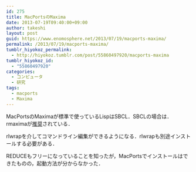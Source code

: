 ```yaml
---
id: 275
title: MacPortsのMaxima
date: 2013-07-19T09:40:00+09:00
author: takeshi
layout: post
guid: https://www.enomosphere.net/2013/07/19/macports-maxima/
permalink: /2013/07/19/macports-maxima/
tumblr_hiyokoz_permalink:
  - http://hiyokoz.tumblr.com/post/55860497920/macports-maxima
tumblr_hiyokoz_id:
  - "55860497920"
categories:
  - コンピュータ
  - 研究
tags:
  - macports
  - Maxima
---
```

MacPortsのMaximaが標準で使っているLispはSBCL．SBCLの場合は．rmaximaが<a href="http://maxima.sourceforge.net/lisp.html">推奨</a>されている．<!--more-->

rlwrapを介してコマンドライン編集ができるようになる．rlwrapも別途インストールする必要がある．

REDUCEもフリーになっていることを知ったが，MacPortsでインストールはできたものの，起動方法が分からなかった．